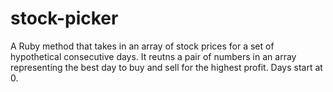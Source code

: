 # stock-picker
A Ruby method that takes in an array of stock prices for a set of hypothetical consecutive days. It reutns a pair of numbers in an array representing the best day to buy and sell for the highest profit. Days start at 0.

